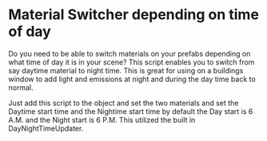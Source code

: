 # Material Switcher depending on time of day

Do you need to be able to switch materials on your prefabs depending on what time of day it is in your scene?
This script enables you to switch from say daytime material to night time.
This is great for using on a buildings window to add light and emissions at night and during the day time back to normal.

 Just add this script to the object and set the two materials and set the Daytime start time and the Nightime start time by default  the Day start is 6 A.M. and the Night start is 6 P.M.  This utilized the built in DayNightTimeUpdater.

